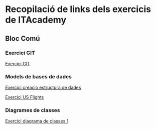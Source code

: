 # Recopilació de links dels exercicis de ITAcademy

## Bloc Comú

### Exercici GIT
[Exercici GIT](https://github.com/Alejandro-CP/git-test.git)

### Models de bases de dades
[Exercici creacio estructura de dades](https://github.com/Alejandro-CP/models_bb_dd.git)

[Exercici US Flights](https://github.com/Alejandro-CP/usflights.git)

### Diagrames de classes
[Exercici diagrama de classes 1](https://github.com/Alejandro-CP/diagrama_classes1.git)
